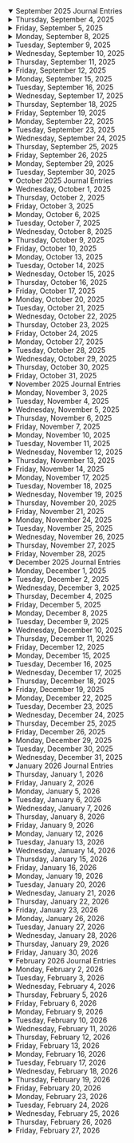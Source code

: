 <details open><summary>September 2025 Journal Entries</summary>

<details><summary>Thursday, September 4, 2025</summary>
Today I learned peoples names and made a github account
</details>
<details><summary>Friday, September 5, 2025</summary>
Today I made a basic website with images links and text
</details>
<details><summary>Monday, September 8, 2025</summary>
Today i messed around with chatgpt to see what it could do
</details>
<details><summary>Tuesday, September 9, 2025</summary>
Today i learned about videoflac and made another basic website with it
</details>
<details><summary>Wednesday, September 10, 2025</summary>
Today i added/changed my videoflac website with chatgpt
</details>
<details><summary>Thursday, September 11, 2025</summary>
Today i made my code for my videoflac website simpler and easier to read
</details>
<details><summary>Friday, September 12, 2025</summary>
Today i studied videoflac for the test
</details>
<details><summary>Monday, September 15, 2025</summary>

</details>
<details><summary>Tuesday, September 16, 2025</summary>
Today we talked about how LLMs make you stupid, and we did a videoflac test
</details>
<details><summary>Wednesday, September 17, 2025</summary>
Today we talked about website certificates and vibe code cleaning.

</details>
<details><summary>Thursday, September 18, 2025</summary></details>
<details><summary>Friday, September 19, 2025</summary></details>

<details><summary>Monday, September 22, 2025</summary></details>
<details><summary>Tuesday, September 23, 2025</summary></details>
<details><summary>Wednesday, September 24, 2025</summary></details>
<details><summary>Thursday, September 25, 2025</summary></details>
<details><summary>Friday, September 26, 2025</summary></details>

<details><summary>Monday, September 29, 2025</summary></details>
<details><summary>Tuesday, September 30, 2025</summary></details>

</details>
</details>

<details open><summary>October 2025 Journal Entries</summary>

<details><summary>Wednesday, October 1, 2025</summary></details>
<details><summary>Thursday, October 2, 2025</summary></details>
<details><summary>Friday, October 3, 2025</summary></details>

<details><summary>Monday, October 6, 2025</summary></details>
<details><summary>Tuesday, October 7, 2025</summary></details>
<details><summary>Wednesday, October 8, 2025</summary></details>
<details><summary>Thursday, October 9, 2025</summary></details>
<details><summary>Friday, October 10, 2025</summary></details>

<details><summary>Monday, October 13, 2025</summary></details>
<details><summary>Tuesday, October 14, 2025</summary></details>
<details><summary>Wednesday, October 15, 2025</summary></details>
<details><summary>Thursday, October 16, 2025</summary></details>
<details><summary>Friday, October 17, 2025</summary></details>

<details><summary>Monday, October 20, 2025</summary></details>
<details><summary>Tuesday, October 21, 2025</summary></details>
<details><summary>Wednesday, October 22, 2025</summary></details>
<details><summary>Thursday, October 23, 2025</summary></details>
<details><summary>Friday, October 24, 2025</summary></details>

<details><summary>Monday, October 27, 2025</summary></details>
<details><summary>Tuesday, October 28, 2025</summary></details>
<details><summary>Wednesday, October 29, 2025</summary></details>
<details><summary>Thursday, October 30, 2025</summary></details>
<details><summary>Friday, October 31, 2025</summary></details>

</details>
</details>

<details open><summary>November 2025 Journal Entries</summary>

<details><summary>Monday, November 3, 2025</summary></details>
<details><summary>Tuesday, November 4, 2025</summary></details>
<details><summary>Wednesday, November 5, 2025</summary></details>
<details><summary>Thursday, November 6, 2025</summary></details>
<details><summary>Friday, November 7, 2025</summary></details>

<details><summary>Monday, November 10, 2025</summary></details>
<details><summary>Tuesday, November 11, 2025</summary></details>
<details><summary>Wednesday, November 12, 2025</summary></details>
<details><summary>Thursday, November 13, 2025</summary></details>
<details><summary>Friday, November 14, 2025</summary></details>

<details><summary>Monday, November 17, 2025</summary></details>
<details><summary>Tuesday, November 18, 2025</summary></details>
<details><summary>Wednesday, November 19, 2025</summary></details>
<details><summary>Thursday, November 20, 2025</summary></details>
<details><summary>Friday, November 21, 2025</summary></details>

<details><summary>Monday, November 24, 2025</summary></details>
<details><summary>Tuesday, November 25, 2025</summary></details>
<details><summary>Wednesday, November 26, 2025</summary></details>
<details><summary>Thursday, November 27, 2025</summary></details>
<details><summary>Friday, November 28, 2025</summary></details>

</details>
</details>

<details open><summary>December 2025 Journal Entries</summary>

<details><summary>Monday, December 1, 2025</summary></details>
<details><summary>Tuesday, December 2, 2025</summary></details>
<details><summary>Wednesday, December 3, 2025</summary></details>
<details><summary>Thursday, December 4, 2025</summary></details>
<details><summary>Friday, December 5, 2025</summary></details>

<details><summary>Monday, December 8, 2025</summary></details>
<details><summary>Tuesday, December 9, 2025</summary></details>
<details><summary>Wednesday, December 10, 2025</summary></details>
<details><summary>Thursday, December 11, 2025</summary></details>
<details><summary>Friday, December 12, 2025</summary></details>

<details><summary>Monday, December 15, 2025</summary></details>
<details><summary>Tuesday, December 16, 2025</summary></details>
<details><summary>Wednesday, December 17, 2025</summary></details>
<details><summary>Thursday, December 18, 2025</summary></details>
<details><summary>Friday, December 19, 2025</summary></details>

<details><summary>Monday, December 22, 2025</summary></details>
<details><summary>Tuesday, December 23, 2025</summary></details>
<details><summary>Wednesday, December 24, 2025</summary></details>
<details><summary>Thursday, December 25, 2025</summary></details>
<details><summary>Friday, December 26, 2025</summary></details>

<details><summary>Monday, December 29, 2025</summary></details>
<details><summary>Tuesday, December 30, 2025</summary></details>
<details><summary>Wednesday, December 31, 2025</summary></details>

</details>
</details>

<details open><summary>January 2026 Journal Entries</summary>

<details><summary>Thursday, January 1, 2026</summary></details>
<details><summary>Friday, January 2, 2026</summary></details>

<details><summary>Monday, January 5, 2026</summary></details>
<details><summary>Tuesday, January 6, 2026</summary></details>
<details><summary>Wednesday, January 7, 2026</summary></details>
<details><summary>Thursday, January 8, 2026</summary></details>
<details><summary>Friday, January 9, 2026</summary></details>

<details><summary>Monday, January 12, 2026</summary></details>
<details><summary>Tuesday, January 13, 2026</summary></details>
<details><summary>Wednesday, January 14, 2026</summary></details>
<details><summary>Thursday, January 15, 2026</summary></details>
<details><summary>Friday, January 16, 2026</summary></details>

<details><summary>Monday, January 19, 2026</summary></details>
<details><summary>Tuesday, January 20, 2026</summary></details>
<details><summary>Wednesday, January 21, 2026</summary></details>
<details><summary>Thursday, January 22, 2026</summary></details>
<details><summary>Friday, January 23, 2026</summary></details>

<details><summary>Monday, January 26, 2026</summary></details>
<details><summary>Tuesday, January 27, 2026</summary></details>
<details><summary>Wednesday, January 28, 2026</summary></details>
<details><summary>Thursday, January 29, 2026</summary></details>
<details><summary>Friday, January 30, 2026</summary></details>

</details>
</details>

<details open><summary>February 2026 Journal Entries</summary>

<details><summary>Monday, February 2, 2026</summary></details>
<details><summary>Tuesday, February 3, 2026</summary></details>
<details><summary>Wednesday, February 4, 2026</summary></details>
<details><summary>Thursday, February 5, 2026</summary></details>
<details><summary>Friday, February 6, 2026</summary></details>

<details><summary>Monday, February 9, 2026</summary></details>
<details><summary>Tuesday, February 10, 2026</summary></details>
<details><summary>Wednesday, February 11, 2026</summary></details>
<details><summary>Thursday, February 12, 2026</summary></details>
<details><summary>Friday, February 13, 2026</summary></details>

<details><summary>Monday, February 16, 2026</summary></details>
<details><summary>Tuesday, February 17, 2026</summary></details>
<details><summary>Wednesday, February 18, 2026</summary></details>
<details><summary>Thursday, February 19, 2026</summary></details>
<details><summary>Friday, February 20, 2026</summary></details>

<details><summary>Monday, February 23, 2026</summary></details>
<details><summary>Tuesday, February 24, 2026</summary></details>
<details><summary>Wednesday, February 25, 2026</summary></details>
<details><summary>Thursday, February 26, 2026</summary></details>
<details><summary>Friday, February 27, 2026</summary></details>

</details>
